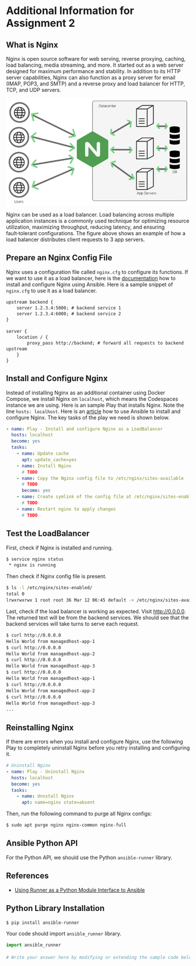 # Additional Information for Assignment 2

## What is Nginx

Nginx is open source software for web serving, reverse proxying, caching, load balancing, media streaming, and more. It started out as a web server designed for maximum performance and stability. In addition to its HTTP server capabilities, Nginx can also function as a proxy server for email (IMAP, POP3, and SMTP) and a reverse proxy and load balancer for HTTP, TCP, and UDP servers.

<p align="center">
  <img src="loadbalancer.png">
</p>


Nginx can be used as a load balancer. Load balancing across multiple application instances is a commonly used technique for optimizing resource utilization, maximizing throughput, reducing latency, and ensuring fault‑tolerant configurations. The figure above shows an example of how a load balancer distributes client requests to 3 app servers.



## Prepare an Nginx Config File

Nginx uses a configuration file called `nginx.cfg` to configure its functions. If we want to use it as a load balancer, here is the [documentation](https://docs.nginx.com/nginx/admin-guide/load-balancer/http-load-balancer/) how to install and configure Nginx using Ansible. Here is a sample snippet of `nginx.cfg` to use it as a load balancer.

```
upstream backend {
    server 1.2.3.4:5000; # backend service 1
    server 1.2.3.4:6000; # backend service 2
}

server {
    location / {
        proxy_pass http://backend; # forward all requests to backend upstream
    }
}

```

## Install and Configure Nginx

Instead of installing Nginx as an additional container using Docker Compose, we install Nginx on `localhost`, which means the Codespaces instance we are using. Here is an sample Play that installs Nginx. Note the line `hosts: localhost`. Here is an [article](https://cumioyemike.medium.com/build-and-deploy-an-nginx-load-balancing-infrastructure-using-ansible-and-vagrant-6fe8f570abd9) how to use Ansible to install and configure Nginx. The key tasks of the play we need is shown below.

```yaml
- name: Play - Install and configure Nginx as a LoadBalancer
  hosts: localhost
  become: yes
  tasks:
    - name: Update cache
      apt: update_cache=yes   
    - name: Install Nginx
      # TODO
    - name: Copy the Nginx config file to /etc/nginx/sites-available
      # TODO
      become: yes
    - name: Create symlink of the config file at /etc/nginx/sites-enabled
      # TODO
    - name: Restart nginx to apply changes
      # TODO
```

## Test the LoadBalancer

First, check if Nginx is installed and running.
```bash
$ service nginx status
 * nginx is running
```
Then check if Nginx config file is present.
```bash
$ ls -l /etc/nginx/sites-enabled/
total 0
lrwxrwxrwx 1 root root 36 Mar 12 06:45 default -> /etc/nginx/sites-available/nginx.cfg
```

Last, check if the load balancer is working as expected. Visit http://0.0.0.0. The returned text will be from the backend services. We should see that the backend services will take turns to serve each request.
```bash
$ curl http://0.0.0.0
Hello World from managedhost-app-1
$ curl http://0.0.0.0
Hello World from managedhost-app-2
$ curl http://0.0.0.0
Hello World from managedhost-app-3
$ curl http://0.0.0.0
Hello World from managedhost-app-1 
$ curl http://0.0.0.0
Hello World from managedhost-app-2
$ curl http://0.0.0.0
Hello World from managedhost-app-3
...
```

## Reinstalling Nginx

If there are errors when you install and configure Nginx, use the following Play to completely uninstall Nginx before you retry installing and configuring it.

```yaml
# Uninstall Nginx
- name: Play - Uninstall Nginx
  hosts: localhost
  become: yes
  tasks: 
    - name: Unnstall Nginx
      apt: name=nginx state=absent
```
Then, run the following command to purge all Nginx configs:
```bash
$ sudo apt purge nginx nginx-common nginx-full
```

## Ansible Python API

For the Python API, we should use the Python `ansible-runner` library.

## References

* [Using Runner as a Python Module Interface to Ansible](https://ansible-runner.readthedocs.io/en/latest/python_interface.html)

## Python Library Installation

```bash
$ pip install ansible-runner
```
Your code should import `ansible_runner` library.

```python
import ansible_runner

# Write your answer here by modifying or extending the sample code below
```
